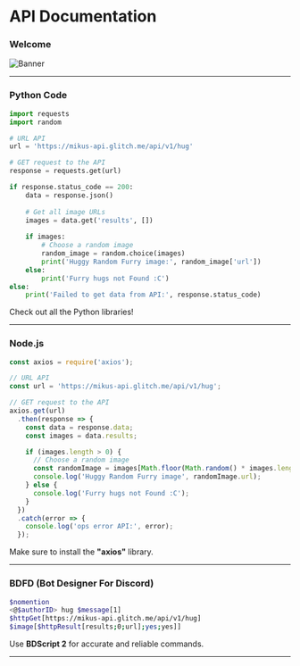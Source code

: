 # API Documentation

### Welcome

![Banner](https://cdn.discordapp.com/attachments/1295047950497742938/1304053244632240148/meta-og-doc-template.jpg?ex=672dfdb9&is=672cac39&hm=38e9475338619c010c36045b21f4072e6b49744d4f4b456f1ff1669a004dd9b5&)

---

### Python Code

```python
import requests
import random

# URL API
url = 'https://mikus-api.glitch.me/api/v1/hug'

# GET request to the API
response = requests.get(url)

if response.status_code == 200:
    data = response.json()
    
    # Get all image URLs
    images = data.get('results', [])
    
    if images:
        # Choose a random image
        random_image = random.choice(images)
        print('Huggy Random Furry image:', random_image['url'])
    else:
        print('Furry hugs not Found :C')
else:
    print('Failed to get data from API:', response.status_code)
```

Check out all the Python libraries!

---

### Node.js

```javascript
const axios = require('axios');

// URL API
const url = 'https://mikus-api.glitch.me/api/v1/hug';

// GET request to the API
axios.get(url)
  .then(response => {
    const data = response.data;
    const images = data.results;

    if (images.length > 0) {
      // Choose a random image
      const randomImage = images[Math.floor(Math.random() * images.length)];
      console.log('Huggy Random Furry image', randomImage.url);
    } else {
      console.log('Furry hugs not Found :C');
    }
  })
  .catch(error => {
    console.log('ops error API:', error);
  });
```

Make sure to install the **"axios"** library.

---

### BDFD (Bot Designer For Discord)

```bash
$nomention
<@$authorID> hug $message[1]
$httpGet[https://mikus-api.glitch.me/api/v1/hug]
$image[$httpResult[results;0;url];yes;yes]]
```

Use **BDScript 2** for accurate and reliable commands.

---

